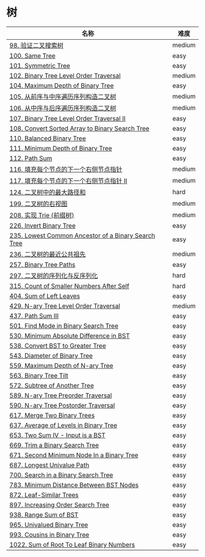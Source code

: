 # 树

**名称**|**难度**
--------|--------
[98. 验证二叉搜索树](../problems/98.%20验证二叉搜索树)|medium
[100. Same Tree](../problems/100.%20Same%20Tree)|easy
[101. Symmetric Tree](../problems/101.%20Symmetric%20Tree)|easy
[102. Binary Tree Level Order Traversal](../problems/102.%20Binary%20Tree%20Level%20Order%20Traversal)|medium
[104. Maximum Depth of Binary Tree](../problems/104.%20Maximum%20Depth%20of%20Binary%20Tree)|easy
[105. 从前序与中序遍历序列构造二叉树](../problems/105.%20从前序与中序遍历序列构造二叉树)|medium
[106. 从中序与后序遍历序列构造二叉树](../problems/106.%20从中序与后序遍历序列构造二叉树)|medium
[107. Binary Tree Level Order Traversal II](../problems/107.%20Binary%20Tree%20Level%20Order%20Traversal%20II)|easy
[108. Convert Sorted Array to Binary Search Tree](../problems/108.%20Convert%20Sorted%20Array%20to%20Binary%20Search%20Tree)|easy
[110. Balanced Binary Tree](../problems/110.%20Balanced%20Binary%20Tree)|easy
[111. Minimum Depth of Binary Tree](../problems/111.%20Minimum%20Depth%20of%20Binary%20Tree)|easy
[112. Path Sum](../problems/112.%20Path%20Sum)|easy
[116. 填充每个节点的下一个右侧节点指针](../problems/116.%20填充每个节点的下一个右侧节点指针)|medium
[117. 填充每个节点的下一个右侧节点指针 II](../problems/116.%20填充每个节点的下一个右侧节点指针%20II)|medium
[124. 二叉树中的最大路径和](../problems/124.%20二叉树中的最大路径和)|hard
[199. 二叉树的右视图](../problems/199.%20二叉树的右视图)|medium
[208. 实现 Trie (前缀树)](../problems/208.%20实现%20Trie%20(前缀树))|medium
[226. Invert Binary Tree](../problems/226.%20Invert%20Binary%20Tree)|easy
[235. Lowest Common Ancestor of a Binary Search Tree](../problems/235.%20Lowest%20Common%20Ancestor%20of%20a%20Binary%20Search%20Tree)|easy
[236. 二叉树的最近公共祖先](../problems/236.%20二叉树的最近公共祖先)|medium
[257. Binary Tree Paths](../problems/257.%20Binary%20Tree%20Paths)|easy
[297. 二叉树的序列化与反序列化](../problems/297.%20二叉树的序列化与反序列化)|hard
[315. Count of Smaller Numbers After Self](../problems/315.%20Count%20of%20Smaller%20Numbers%20After%20Self)|hard
[404. Sum of Left Leaves](../problems/404.%20Sum%20of%20Left%20Leaves)|easy
[429. N-ary Tree Level Order Traversal](../problems/429.%20N-ary%20Tree%20Level%20Order%20Traversal)|medium
[437. Path Sum III](../problems/437.%20Path%20Sum%20III)|easy
[501. Find Mode in Binary Search Tree](../problems/501.%20Find%20Mode%20in%20Binary%20Search%20Tree)|easy
[530. Minimum Absolute Difference in BST](../problems/530.%20Minimum%20Absolute%20Difference%20in%20BST)|easy
[538. Convert BST to Greater Tree](../problems/538.%20Convert%20BST%20to%20Greater%20Tree)|easy
[543. Diameter of Binary Tree](../problems/543.%20Diameter%20of%20Binary%20Tree)|easy
[559. Maximum Depth of N-ary Tree](../problems/559.%20Maximum%20Depth%20of%20N-ary%20Tree)|easy
[563. Binary Tree Tilt](../problems/563.%20Binary%20Tree%20Tilt)|easy
[572. Subtree of Another Tree](../problems/572.%20Subtree%20of%20Another%20Tree)|easy
[589. N-ary Tree Preorder Traversal](../problems/589.%20N-ary%20Tree%20Preorder%20Traversal)|easy
[590. N-ary Tree Postorder Traversal](../problems/590.%20N-ary%20Tree%20Postorder%20Traversal)|easy
[617. Merge Two Binary Trees](../problems/617.%20Merge%20Two%20Binary%20Trees)|easy
[637. Average of Levels in Binary Tree](../problems/637.%20Average%20of%20Levels%20in%20Binary%20Tree)|easy
[653. Two Sum IV - Input is a BST](../problems/653.%20Two%20Sum%20IV%20-%20Input%20is%20a%20BST)|easy
[669. Trim a Binary Search Tree](../problems/669.%20Trim%20a%20Binary%20Search%20Tree)|easy
[671. Second Minimum Node In a Binary Tree](../problems/671.%20Second%20Minimum%20Node%20In%20a%20Binary%20Tree)|easy
[687. Longest Univalue Path](../problems/687.%20Longest%20Univalue%20Path)|easy
[700. Search in a Binary Search Tree](../problems/700.%20Search%20in%20a%20Binary%20Search%20Tree)|easy
[783. Minimum Distance Between BST Nodes](../problems/783.%20Minimum%20Distance%20Between%20BST%20Nodes)|easy
[872. Leaf-Similar Trees](../problems/872.%20Leaf-Similar%20Trees)|easy
[897. Increasing Order Search Tree](../problems/897.%20Increasing%20Order%20Search%20Tree)|easy
[938. Range Sum of BST](../problems/938.%20Range%20Sum%20of%20BST)|easy
[965. Univalued Binary Tree](../problems/965.%20Univalued%20Binary%20Tree)|easy
[993. Cousins in Binary Tree](../problems/993.%20Cousins%20in%20Binary%20Tree)|easy
[1022. Sum of Root To Leaf Binary Numbers](../problems/1022.%20Sum%20of%20Root%20To%20Leaf%20Binary%20Numbers)|easy
